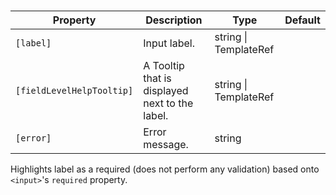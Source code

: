 # <ngl-input>

| Property | Description | Type | Default |
| -------- | ----------- | ---- | ------- |
| `[label]` | Input label. | string \| TemplateRef | |
| `[fieldLevelHelpTooltip]` | A Tooltip that is displayed next to the label. | string \| TemplateRef | |
| `[error]` | Error message. | string | |


Highlights label as a required (does not perform any validation) based onto `<input>`'s `required` property.
